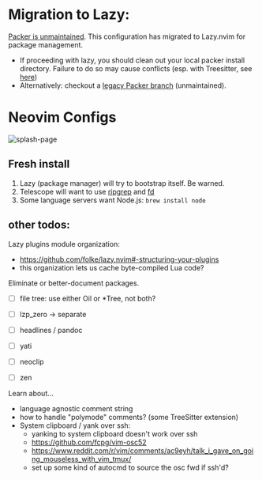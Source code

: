 # Migration to Lazy:

[Packer is unmaintained](https://github.com/wbthomason/packer.nvim).
This configuration has migrated to Lazy.nvim for package management.

- If proceeding with lazy, you should clean out your local packer install directory.
  Failure to do so may cause conflicts (esp. with Treesitter, see [here](https://www.reddit.com/r/neovim/comments/128exsu/treesitter_always_compiling_parsers_on_startup/))
- Alternatively: checkout a [legacy Packer branch](https://github.com/mikedecr/nvim/tree/legacy-packer) (unmaintained).


# Neovim Configs

![splash-page](https://pbs.twimg.com/media/FmuQu9PWIAEi4Iz?format=png&name=4096x4096)

## Fresh install

1. Lazy (package manager) will try to bootstrap itself. Be warned.
2. Telescope will want to use [ripgrep](https://github.com/BurntSushi/ripgrep#installation) and [fd](https://github.com/sharkdp/fd)
3. Some language servers want Node.js: `brew install node`


## other todos:

Lazy plugins module organization:

- <https://github.com/folke/lazy.nvim#-structuring-your-plugins>
- this organization lets us cache byte-compiled Lua code?


Eliminate or better-document packages.

- [ ] file tree: use either Oil or *Tree, not both?
- [ ] lzp_zero -> separate
- [ ] headlines / pandoc
- [ ] yati
- [ ] neoclip
- [ ] zen


Learn about...

- language agnostic comment string
- how to handle "polymode" comments? (some TreeSitter extension)
- System clipboard / yank over ssh:
    - yanking to system clipboard doesn't work over ssh
    - <https://github.com/fcpg/vim-osc52>
    - <https://www.reddit.com/r/vim/comments/ac9eyh/talk_i_gave_on_going_mouseless_with_vim_tmux/>
    - set up some kind of autocmd to source the osc fwd if ssh'd?

